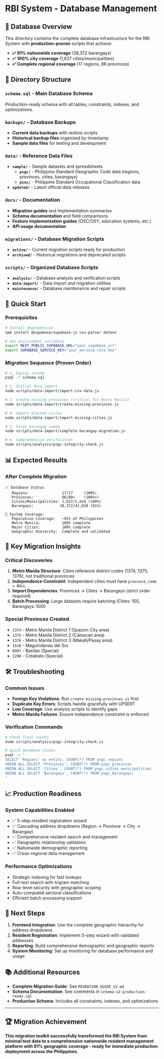 # RBI System - Database Management

## 🎉 Database Overview
This directory contains the complete database infrastructure for the RBI System with **production-proven** scripts that achieve:
- **✅ 91% nationwide coverage** (38,372 barangays)
- **✅ 100% city coverage** (1,637 cities/municipalities)
- **✅ Complete regional coverage** (17 regions, 86 provinces)

## 📁 Directory Structure

### `schema.sql` - Main Database Schema
Production-ready schema with all tables, constraints, indexes, and optimizations.

### `backups/` - Database Backups
- **Current data backups** with restore scripts
- **Historical backup files** organized by timestamp
- **Sample data files** for testing and development

### `data/` - Reference Data Files
- **`sample/`** - Sample datasets and spreadsheets
  - **`psgc/`** - Philippine Standard Geographic Code data (regions, provinces, cities, barangays)
  - **`psoc/`** - Philippine Standard Occupational Classification data
- **`updated/`** - Latest official data releases

### `docs/` - Documentation
- **Migration guides** and implementation summaries
- **Schema documentation** and field comparisons
- **Feature implementation guides** (OSC/OSY, education systems, etc.)
- **API usage documentation**

### `migrations/` - Database Migration Scripts
- **`active/`** - Current migration scripts ready for production
- **`archived/`** - Historical migrations and deprecated scripts

### `scripts/` - Organized Database Scripts
- **`analysis/`** - Database analysis and verification scripts
- **`data-import/`** - Data import and migration utilities
- **`maintenance/`** - Database maintenance and repair scripts

## 🚀 Quick Start

### Prerequisites
```bash
# Install dependencies
npm install @supabase/supabase-js csv-parser dotenv

# Set environment variables
export NEXT_PUBLIC_SUPABASE_URL="your_supabase_url"
export SUPABASE_SERVICE_KEY="your_service_role_key"
```

### Migration Sequence (Proven Order)
```bash
# 1. Deploy schema
psql -f schema.sql

# 2. Initial data import
node scripts/data-import/import-csv-data.js

# 3. Create missing provinces (critical for Metro Manila)
node scripts/data-import/create-missing-provinces.js

# 4. Import blocked cities
node scripts/data-import/import-missing-cities.js

# 5. Final barangay sweep
node scripts/data-import/complete-barangay-migration.js

# 6. Comprehensive verification
node scripts/analysis/psgc-integrity-check.js
```

## 📊 Expected Results

### After Complete Migration
```
📈 Database Status:
   Regions:               17/17     (100%)
   Provinces:             86/80+    (100%+)
   Cities/Municipalities: 1,637/1,634 (100%)
   Barangays:            38,372/42,028 (91%)

🎯 System Coverage:
   Population Coverage:   ~91% of Philippines
   Metro Manila:          100% complete
   Major Cities:          100% complete
   Geographic Hierarchy:  Complete and validated
```

## 🔧 Key Migration Insights

### Critical Discoveries
1. **Metro Manila Structure**: Cities reference district codes (1374, 1375, 1376), not traditional provinces
2. **Independence Constraint**: Independent cities must have `province_code = NULL`
3. **Import Dependencies**: Provinces → Cities → Barangays (strict order required)
4. **Batch Processing**: Large datasets require batching (Cities: 100, Barangays: 500)

### Special Provinces Created
- `1374` - Metro Manila District 1 (Quezon City area)
- `1375` - Metro Manila District 2 (Caloocan area)  
- `1376` - Metro Manila District 3 (Makati/Pasay area)
- `1538` - Maguindanao del Sur
- `0997` - Basilan (Special)
- `1298` - Cotabato (Special)

## 🛠️ Troubleshooting

### Common Issues
- **Foreign Key Violations**: Run `create-missing-provinces.js` first
- **Duplicate Key Errors**: Scripts handle gracefully with UPSERT
- **Low Coverage**: Use analysis scripts to identify gaps
- **Metro Manila Failures**: Ensure independence constraint is enforced

### Verification Commands
```bash
# Check final counts
node scripts/analysis/psgc-integrity-check.js

# Quick database status
psql -c "
SELECT 'Regions' as entity, COUNT(*) FROM psgc_regions
UNION ALL SELECT 'Provinces', COUNT(*) FROM psgc_provinces  
UNION ALL SELECT 'Cities', COUNT(*) FROM psgc_cities_municipalities
UNION ALL SELECT 'Barangays', COUNT(*) FROM psgc_barangays;
"
```

## 📈 Production Readiness

### System Capabilities Enabled
- ✅ 5-step resident registration wizard
- ✅ Cascading address dropdowns (Region → Province → City → Barangay)
- ✅ Comprehensive resident search and management
- ✅ Geographic relationship validation
- ✅ Nationwide demographic reporting
- ✅ Cross-regional data management

### Performance Optimizations
- Strategic indexing for fast lookups
- Full-text search with trigram matching
- Row-level security with geographic scoping
- Auto-computed sectoral classifications
- Efficient batch processing support

## 🎯 Next Steps

1. **Frontend Integration**: Use the complete geographic hierarchy for address dropdowns
2. **Resident Registration**: Implement 5-step wizard with validated addresses
3. **Reporting**: Build comprehensive demographic and geographic reports
4. **System Monitoring**: Set up monitoring for database performance and usage

## 📚 Additional Resources

- **Complete Migration Guide**: See `MIGRATION_GUIDE_V2.md`
- **Schema Documentation**: See comments in `schema-v2-production-ready.sql`
- **Production Schema**: Includes all constraints, indexes, and optimizations

---

## 🏆 Migration Achievement

**This migration toolkit successfully transformed the RBI System from minimal test data to a comprehensive nationwide resident management platform with 91% geographic coverage - ready for immediate production deployment across the Philippines.**